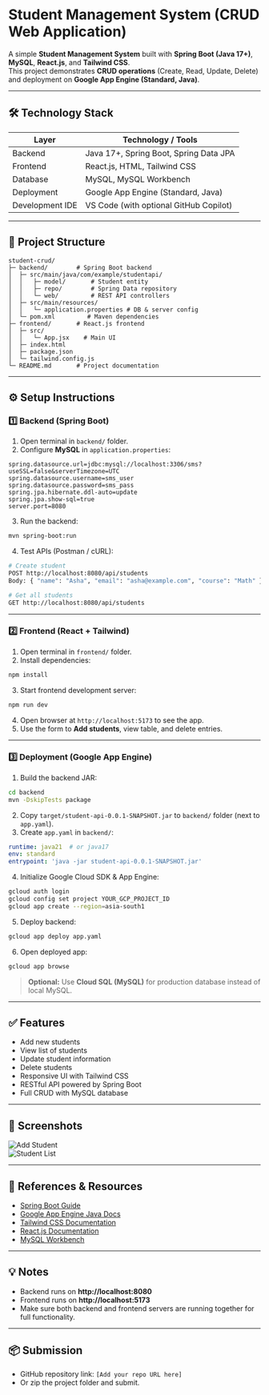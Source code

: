 # Student Management System (CRUD Web Application)

A simple **Student Management System** built with **Spring Boot (Java 17+)**, **MySQL**, **React.js**, and **Tailwind CSS**.  
This project demonstrates **CRUD operations** (Create, Read, Update, Delete) and deployment on **Google App Engine (Standard, Java)**.

---

## 🛠 Technology Stack

| Layer          | Technology / Tools                     |
|----------------|---------------------------------------|
| Backend        | Java 17+, Spring Boot, Spring Data JPA|
| Frontend       | React.js, HTML, Tailwind CSS           |
| Database       | MySQL, MySQL Workbench                 |
| Deployment     | Google App Engine (Standard, Java)    |
| Development IDE| VS Code (with optional GitHub Copilot) |

---

## 📂 Project Structure

```
student-crud/
├─ backend/        # Spring Boot backend
│  ├─ src/main/java/com/example/studentapi/
│  │   ├─ model/       # Student entity
│  │   ├─ repo/        # Spring Data repository
│  │   └─ web/         # REST API controllers
│  ├─ src/main/resources/
│  │   └─ application.properties # DB & server config
│  └─ pom.xml         # Maven dependencies
├─ frontend/       # React.js frontend
│  ├─ src/
│  │   └─ App.jsx    # Main UI
│  ├─ index.html
│  ├─ package.json
│  └─ tailwind.config.js
└─ README.md       # Project documentation
```

---

## ⚙️ Setup Instructions

### 1️⃣ Backend (Spring Boot)

1. Open terminal in `backend/` folder.
2. Configure **MySQL** in `application.properties`:

```properties
spring.datasource.url=jdbc:mysql://localhost:3306/sms?useSSL=false&serverTimezone=UTC
spring.datasource.username=sms_user
spring.datasource.password=sms_pass
spring.jpa.hibernate.ddl-auto=update
spring.jpa.show-sql=true
server.port=8080
```

3. Run the backend:
```bash
mvn spring-boot:run
```
4. Test APIs (Postman / cURL):
```bash
# Create student
POST http://localhost:8080/api/students
Body: { "name": "Asha", "email": "asha@example.com", "course": "Math" }

# Get all students
GET http://localhost:8080/api/students
```

---

### 2️⃣ Frontend (React + Tailwind)

1. Open terminal in `frontend/` folder.
2. Install dependencies:
```bash
npm install
```
3. Start frontend development server:
```bash
npm run dev
```
4. Open browser at `http://localhost:5173` to see the app.  
5. Use the form to **Add students**, view table, and delete entries.

---

### 3️⃣ Deployment (Google App Engine)

1. Build the backend JAR:
```bash
cd backend
mvn -DskipTests package
```
2. Copy `target/student-api-0.0.1-SNAPSHOT.jar` to `backend/` folder (next to `app.yaml`).
3. Create `app.yaml` in `backend/`:

```yaml
runtime: java21  # or java17
env: standard
entrypoint: 'java -jar student-api-0.0.1-SNAPSHOT.jar'
```
4. Initialize Google Cloud SDK & App Engine:
```bash
gcloud auth login
gcloud config set project YOUR_GCP_PROJECT_ID
gcloud app create --region=asia-south1
```
5. Deploy backend:
```bash
gcloud app deploy app.yaml
```
6. Open deployed app:
```bash
gcloud app browse
```

> **Optional:** Use **Cloud SQL (MySQL)** for production database instead of local MySQL.

---

## ✅ Features

- Add new students
- View list of students
- Update student information
- Delete students
- Responsive UI with Tailwind CSS
- RESTful API powered by Spring Boot
- Full CRUD with MySQL database

---

## 📸 Screenshots

![Add Student](screenshots/add_student.png)  
![Student List](screenshots/student_list.png)

---

## 🔗 References & Resources

- [Spring Boot Guide](https://spring.io/guides)  
- [Google App Engine Java Docs](https://cloud.google.com/appengine/docs/standard/java)  
- [Tailwind CSS Documentation](https://tailwindcss.com/docs)  
- [React.js Documentation](https://react.dev/learn)  
- [MySQL Workbench](https://www.mysql.com/products/workbench/)

---

## 💡 Notes

- Backend runs on **http://localhost:8080**  
- Frontend runs on **http://localhost:5173**  
- Make sure both backend and frontend servers are running together for full functionality.

---

## 📦 Submission

- GitHub repository link: `[Add your repo URL here]`  
- Or zip the project folder and submit.

